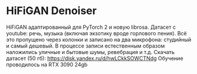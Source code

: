 # HiFiGAN Denoiser
HiFiGAN адаптированный для PyTorch 2 и новую librosa.
Датасет с youtube: речь, музыка (включая экзотику вроде горлового пения). Всё это пропущено через колонки и записано на два микрофона:
студийный и самый дешевый. В процессе записи естественным образом наложились уличные и бытовые шумы, ревебрация и т.д.
Скачать датасет (50 гб): https://disk.yandex.ru/d/hwLCkkSOWCTNdg
Обучение проводилось на RTX 3090 24gb
